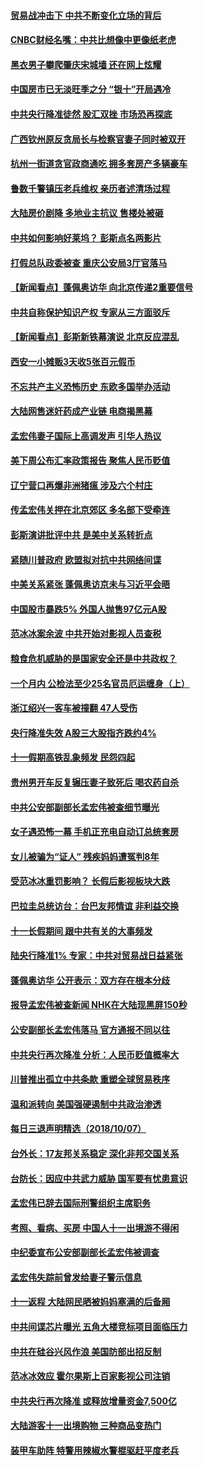 #### [贸易战冲击下 中共不断变化立场的背后](../pages/nsc413/n10770886.md?t=10090332) 

#### [CNBC财经名嘴：中共比想像中更像纸老虎](../pages/nsc413/n10770794.md?t=10090332) 

#### [黑衣男子攀爬肇庆宋城墙 还在网上炫耀](../pages/nsc413/n10770752.md?t=10090332) 

#### [中国房市已无淡旺季之分 “银十”开局遇冷](../pages/nsc413/n10770580.md?t=10090332) 

#### [中共央行降准徒然 股汇双挫 市场恐再探底](../pages/nsc413/n10770281.md?t=10090332) 

#### [广西钦州原反贪局长与检察官妻子同时被双开](../pages/nsc413/n10770552.md?t=10090332) 

#### [杭州一街道贪官政商通吃 拥多套房产多辆豪车](../pages/nsc413/n10770353.md?t=10090332) 

#### [鲁数千警镇压老兵维权 亲历者述清场过程](../pages/nsc413/n10770309.md?t=10090332) 

#### [大陆房价剧降 多地业主抗议 售楼处被砸](../pages/nsc413/n10770301.md?t=10090332) 

#### [中共如何影响好莱坞？ 彭斯点名两影片](../pages/nsc413/n10751048.md?t=10090332) 

#### [打假总队政委被查 重庆公安局3厅官落马](../pages/nsc413/n10770476.md?t=10090332) 

#### [【新闻看点】蓬佩奥访华 向北京传递2重要信号](../pages/nsc413/n10770311.md?t=10090332) 

#### [中共自称保护知识产权 专家从三方面驳斥](../pages/nsc413/n10770284.md?t=10090332) 

#### [【新闻看点】彭斯新铁幕演说 北京反应混乱](../pages/nsc413/n10770106.md?t=10090332) 

#### [西安一小摊贩3天收5张百元假币](../pages/nsc413/n10770472.md?t=10090332) 

#### [不忘共产主义恐怖历史 东欧多国举办活动](../pages/nsc413/n10770391.md?t=10090332) 

#### [大陆网售迷奸药成产业链 电商揭黑幕](../pages/nsc413/n10770347.md?t=10090332) 

#### [孟宏伟妻子国际上高调发声 引华人热议](../pages/nsc413/n10770153.md?t=10090332) 

#### [美下周公布汇率政策报告 聚焦人民币贬值](../pages/nsc413/n10770338.md?t=10090332) 

#### [辽宁营口再爆非洲猪瘟 涉及六个村庄](../pages/nsc413/n10770107.md?t=10090332) 

#### [传孟宏伟关押在北京郊区 多名部下受牵连](../pages/nsc413/n10770201.md?t=10090332) 

#### [彭斯演讲批评中共 是美中关系转折点](../pages/nsc413/n10770135.md?t=10090332) 

#### [紧随川普政府 欧盟拟对抗中共网络间谍](../pages/nsc413/n10770155.md?t=10090332) 

#### [中美关系紧张 蓬佩奥访京未与习近平会晤](../pages/nsc413/n10770076.md?t=10090332) 

#### [中国股市暴跌5% 外国人抛售97亿元A股](../pages/nsc413/n10770047.md?t=10090332) 

#### [范冰冰案余波 中共开始对影视人员查税](../pages/nsc413/n10769970.md?t=10090332) 

#### [粮食危机威胁的是国家安全还是中共政权？](../pages/nsc413/n10769754.md?t=10090332) 

#### [一个月内 公检法至少25名官员厄运缠身（上）](../pages/nsc413/n10766722.md?t=10090332) 


#### [浙江绍兴一客车被撞翻 47人受伤](../pages/nsc413/n10768738.md?t=10090332) 

#### [央行降准失效 A股三大股指齐跌约4%](../pages/nsc413/n10768140.md?t=10090332) 

#### [十一假期高铁乱象频发 民怨四起](../pages/nsc413/n10768283.md?t=10090332) 

#### [贵州男开车反复辗压妻子致死后 喝农药自杀](../pages/nsc413/n10768368.md?t=10090332) 

#### [中共公安部副部长孟宏伟被查细节曝光](../pages/nsc413/n10768429.md?t=10090332) 

#### [女子遇恐怖一幕 手机正充电自动订总统套房](../pages/nsc413/n10768124.md?t=10090332) 

#### [女儿被骗为“证人” 残疾妈妈遭冤判8年](../pages/nsc413/n10720849.md?t=10090332) 

#### [受范冰冰重罚影响？ 长假后影视板块大跌](../pages/nsc413/n10768351.md?t=10090332) 

#### [巴拉圭总统访台：台巴友邦情谊 非利益交换](../pages/nsc413/n10768176.md?t=10090332) 

#### [十一长假期间 跟中共有关的大事频发](../pages/nsc413/n10768035.md?t=10090332) 

#### [陆央行降准1% 专家：中共对贸易战日益紧张](../pages/nsc413/n10768354.md?t=10090332) 

#### [蓬佩奥访华 公开表示：双方存在根本分歧](../pages/nsc413/n10768365.md?t=10090332) 

#### [报导孟宏伟被查新闻 NHK在大陆现黑屏150秒](../pages/nsc413/n10768073.md?t=10090332) 

#### [公安副部长孟宏伟落马 官方通报不同以往](../pages/nsc413/n10767748.md?t=10090332) 

#### [中共央行再次降准 分析：人民币贬值概率大](../pages/nsc413/n10767386.md?t=10090332) 

#### [川普推出孤立中共条款 重塑全球贸易秩序](../pages/nsc413/n10767738.md?t=10090332) 

#### [温和派转向 美国强硬遏制中共政治渗透](../pages/nsc413/n10767415.md?t=10090332) 

#### [每日三退声明精选（2018/10/07）](../pages/nsc413/n10767785.md?t=10090332) 

#### [台外长：17友邦关系稳定 深化非邦交国关系](../pages/nsc413/n10767491.md?t=10090332) 

#### [台防长：因应中共武力威胁 国军要有忧患意识](../pages/nsc413/n10767442.md?t=10090332) 

#### [孟宏伟已辞去国际刑警组织主席职务](../pages/nsc413/n10767232.md?t=10090332) 

#### [考照、看病、买房 中国人十一出境游不得闲](../pages/nsc413/n10767240.md?t=10090332) 

#### [中纪委宣布公安部副部长孟宏伟被调查](../pages/nsc413/n10767038.md?t=10090332) 

#### [孟宏伟失踪前曾发给妻子警示信息](../pages/nsc413/n10767121.md?t=10090332) 

#### [十一返程 大陆网民晒被妈妈塞满的后备厢](../pages/nsc413/n10767108.md?t=10090332) 

#### [中共间谍芯片曝光 五角大楼竞标项目面临压力](../pages/nsc413/n10767062.md?t=10090332) 

#### [中共在硅谷兴风作浪 美国防部出招反制](../pages/nsc413/n10766985.md?t=10090332) 

#### [范冰冰效应 霍尔果斯上百家影视公司注销](../pages/nsc413/n10766994.md?t=10090332) 

#### [中共央行再次降准 或释放增量资金7,500亿](../pages/nsc413/n10766358.md?t=10090332) 

#### [大陆游客十一出境购物 三种商品变热门](../pages/nsc413/n10766831.md?t=10090332) 

#### [装甲车助阵 特警用辣椒水警棍驱赶平度老兵](../pages/nsc413/n10766445.md?t=10090332) 

